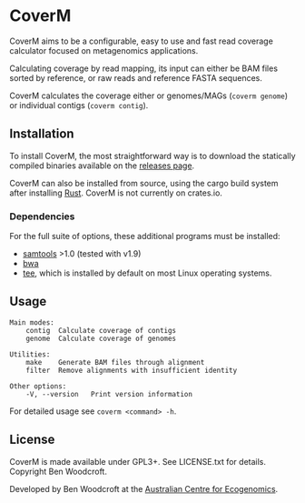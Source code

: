# CoverM

CoverM aims to be a configurable, easy to use and fast read coverage calculator focused on metagenomics applications. 

Calculating coverage by read mapping, its input can either be BAM files sorted by reference, or raw reads and reference FASTA sequences.

CoverM calculates the coverage either or genomes/MAGs (`coverm genome`) or individual contigs (`coverm contig`).

## Installation

To install CoverM, the most straightforward way is to download the statically compiled binaries available on the [releases page](https://github.com/wwood/CoverM/releases).

CoverM can also be installed from source, using the cargo build system after installing [Rust](https://www.rust-lang.org/). CoverM is not currently on crates.io.

### Dependencies
For the full suite of options, these additional programs must be installed:

* [samtools](https://github.com/samtools/samtools) >1.0 (tested with v1.9)
* [bwa](https://github.com/lh3/bwa)
* [tee](https://www.gnu.org/software/coreutils/), which is installed by default on most Linux operating systems.

## Usage
```
Main modes:
	contig	Calculate coverage of contigs
	genome	Calculate coverage of genomes

Utilities:
	make	Generate BAM files through alignment
	filter	Remove alignments with insufficient identity

Other options:
	-V, --version	Print version information
```

For detailed usage see `coverm <command> -h`.

## License

CoverM is made available under GPL3+. See LICENSE.txt for details. Copyright Ben
Woodcroft.

Developed by Ben Woodcroft at the [Australian Centre for Ecogenomics](http://ecogenomic.org).
